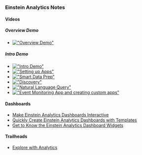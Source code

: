 ### Einstein Analytics Notes

#### Videos

##### Overview Demo
- [!["Overview Demo"](https://img.youtube.com/vi/R07CtsAmrd0/0.jpg)](https://www.youtube.com/watch?v=R07CtsAmrd0 "Overview Demo")
##### Intro Demo
- [!["Intro Demo"](https://img.youtube.com/vi/qqhlueaTyWQ/0.jpg)](https://www.youtube.com/watch?v=qqhlueaTyWQ "Intro Demo")
- [!["Setting up Apps"](https://img.youtube.com/vi/49-buxIS3Tw/0.jpg)](https://www.youtube.com/watch?v=49-buxIS3Tw "Setting up Apps")
- [!["Smart Data Prep"](https://img.youtube.com/vi/QPoWsrhOrpQ/0.jpg)](https://www.youtube.com/watch?v=QPoWsrhOrpQ "Smart Data Prep")
- [!["Discovery"](https://img.youtube.com/vi/kNEoNAKlOls/0.jpg)](https://www.youtube.com/watch?v=Ev895wkofX4 "Discovery")
- [!["Natural Language Query"](https://img.youtube.com/vi/kNEoNAKlOls/0.jpg)](https://www.youtube.com/watch?v=kNEoNAKlOls "Natural Language Query")
- [!["Event Monitoring App and creating custom apps"](https://img.youtube.com/vi/TWpGVzspk0s/0.jpg)](https://www.youtube.com/watch?v=TWpGVzspk0s "Einstein Analytics - Event Monitoring App & Creating Custom Apps")





####  Dashboards
- [Make Einstein Analytics Dashboards Interactive](https://www.youtube.com/watch?v=MAvOSYs8YC8)
- [Quickly Create Einstein Analytics Dashboards with Templates](https://www.youtube.com/watch?v=Yv97TFhwF60)
- [Get to Know the Einstein Analytics Dashboard Widgets](https://www.youtube.com/watch?v=_CKlsYUva5w)

#### Trailheads
- [Explore with Analytics](https://trailhead.salesforce.com/en/trails/wave_analytics_explorer)
